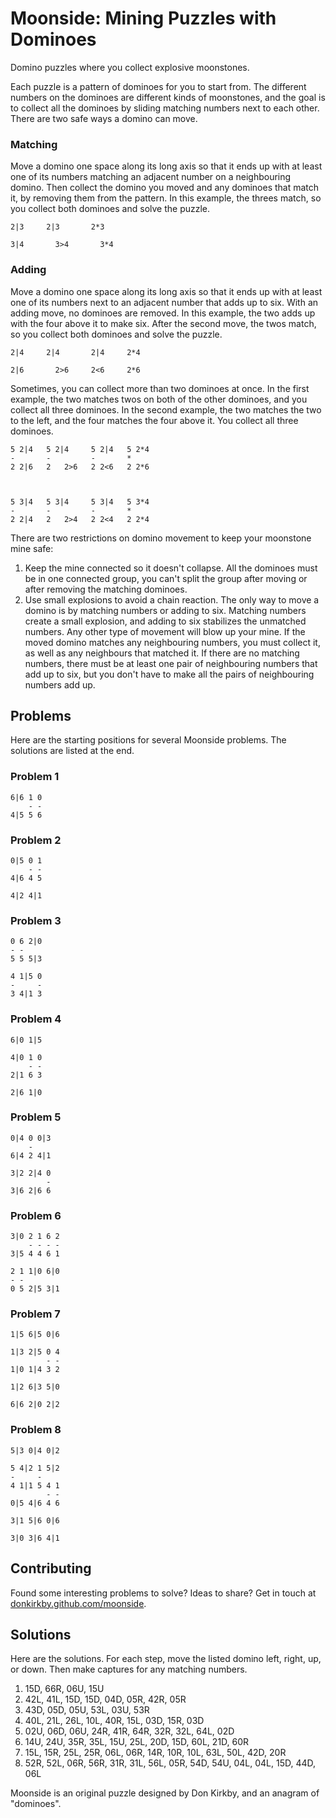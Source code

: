 # Moonside: Mining Puzzles with Dominoes #
Domino puzzles where you collect explosive moonstones.

Each puzzle is a pattern of dominoes for you to start from. The different
numbers on the dominoes are different kinds of moonstones, and the goal is to
collect all the dominoes by sliding matching numbers next to each other. There
are two safe ways a domino can move.

### Matching ###
Move a domino one space along its long axis so that it ends up with at least
one of its numbers matching an adjacent number on a neighbouring domino. Then
collect the domino you moved and any dominoes that match it, by removing them
from the pattern. In this example, the threes match, so you collect both
dominoes and solve the puzzle.

    2|3     2|3       2*3
    
    3|4       3>4       3*4

### Adding ###
Move a domino one space along its long axis so that it ends up with at least
one of its numbers next to an adjacent number that adds up to six. With an
adding move, no dominoes are removed. In this example, the two adds up with the
four above it to make six. After the second move, the twos match, so you
collect both dominoes and solve the puzzle.

    2|4     2|4       2|4     2*4
    
    2|6       2>6     2<6     2*6

Sometimes, you can collect more than two dominoes at once. In the first
example, the two matches twos on both of the other dominoes, and you collect
all three dominoes. In the second example, the two matches the two to the left,
and the four matches the four above it. You collect all three dominoes.

    5 2|4   5 2|4     5 2|4   5 2*4
    -       -         -       *
    2 2|6   2   2>6   2 2<6   2 2*6
    
    
    
    5 3|4   5 3|4     5 3|4   5 3*4
    -       -         -       *
    2 2|4   2   2>4   2 2<4   2 2*4

There are two restrictions on domino movement to keep your moonstone mine safe:

1. Keep the mine connected so it doesn't collapse. All the dominoes must be in
    one connected group, you can't split the group after moving or after
    removing the matching dominoes.
2. Use small explosions to avoid a chain reaction. The only way to move a
    domino is by matching numbers or adding to six. Matching numbers create a
    small explosion, and adding to six stabilizes the unmatched numbers. Any
    other type of movement will blow up your mine. If the moved domino matches
    any neighbouring numbers, you must collect it, as well as
    any neighbours that matched it. If there are no matching numbers, there
    must be at least one pair of neighbouring numbers that add up to six, but
    you don't have to make all the pairs of neighbouring numbers add up.

## Problems ##
Here are the starting positions for several Moonside problems. The solutions
are listed at the end.

### Problem 1 ###
    6|6 1 0
        - -
    4|5 5 6

### Problem 2 ###
    0|5 0 1
        - -
    4|6 4 5
    
    4|2 4|1


### Problem 3 ###
    0 6 2|0
    - -
    5 5 5|3
    
    4 1|5 0
    -     -
    3 4|1 3

### Problem 4 ###
    6|0 1|5
    
    4|0 1 0
        - -
    2|1 6 3
    
    2|6 1|0

### Problem 5 ###
    0|4 0 0|3
        -
    6|4 2 4|1
    
    3|2 2|4 0
            -
    3|6 2|6 6

### Problem 6 ###
    3|0 2 1 6 2
        - - - -
    3|5 4 4 6 1
    
    2 1 1|0 6|0
    - -
    0 5 2|5 3|1

### Problem 7 ###
    1|5 6|5 0|6
    
    1|3 2|5 0 4
            - -
    1|0 1|4 3 2
    
    1|2 6|3 5|0
    
    6|6 2|0 2|2

### Problem 8 ###
    5|3 0|4 0|2
    
    5 4|2 1 5|2
    -     -
    4 1|1 5 4 1
            - -
    0|5 4|6 4 6
    
    3|1 5|6 0|6
    
    3|0 3|6 4|1

## Contributing ##
Found some interesting problems to solve? Ideas to share? Get in touch at
[donkirkby.github.com/moonside][github].

[github]: http://donkirkby.github.com/moonside

## Solutions ##
Here are the solutions. For each step, move the listed domino left, right, up,
or down. Then make captures for any matching numbers.

1. 15D, 66R, 06U, 15U
2. 42L, 41L, 15D, 15D, 04D, 05R, 42R, 05R
3. 43D, 05D, 05U, 53L, 03U, 53R
4. 40L, 21L, 26L, 10L, 40R, 15L, 03D, 15R, 03D
5. 02U, 06D, 06U, 24R, 41R, 64R, 32R, 32L, 64L, 02D
6. 14U, 24U, 35R, 35L, 15U, 25L, 20D, 15D, 60L, 21D, 60R
7. 15L, 15R, 25L, 25R, 06L, 06R, 14R, 10R, 10L, 63L, 50L, 42D, 20R
8. 52R, 52L, 06R, 56R, 31R, 31L, 56L, 05R, 54D, 54U, 04L, 04L, 15D, 44D, 06L

Moonside is an original puzzle designed by Don Kirkby, and an anagram of
"dominoes".
